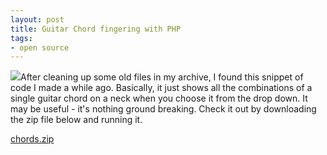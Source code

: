 ```yaml
---
layout: post
title: Guitar Chord fingering with PHP
tags:
- open source
---
```


[![](http://aaronsaray.com/blog/wp-content/uploads/2010/10/chords-300x133.png)](http://aaronsaray.com/blog/wp-content/uploads/2010/10/chords.png)After cleaning up some old files in my archive, I found this snippet of code I made a while ago.  Basically, it just shows all the combinations of a single guitar chord on a neck when you choose it from the drop down.  It may be useful - it's nothing ground breaking.  Check it out by downloading the zip file below and running it.

[chords.zip](http://aaronsaray.com/blog/wp-content/uploads/2010/10/chords.zip)
